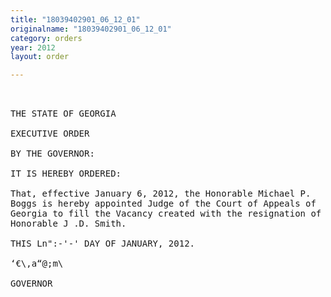 ```yaml
---
title: "18039402901_06_12_01"
originalname: "18039402901_06_12_01"
category: orders
year: 2012
layout: order

---
```

<pre>
 

THE STATE OF GEORGIA

EXECUTIVE ORDER

BY THE GOVERNOR:

IT IS HEREBY ORDERED:

That, effective January 6, 2012, the Honorable Michael P.
Boggs is hereby appointed Judge of the Court of Appeals of
Georgia to fill the Vacancy created with the resignation of the
Honorable J .D. Smith.

THIS Ln":-'-' DAY OF JANUARY, 2012.

‘€\,a“@;m\ 

GOVERNOR

</pre>
